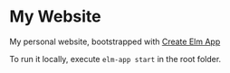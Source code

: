 # My Website

My personal website, bootstrapped with [Create Elm App](https://github.com/halfzebra/create-elm-app)

To run it locally, execute `elm-app start` in the root folder.